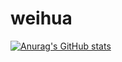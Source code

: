 # weihua

[![Anurag's GitHub stats](https://github-readme-stats.vercel.app/api?username=weihua-git)](https://github.com/anuraghazra/github-readme-stats)